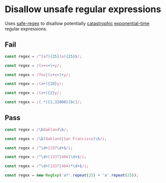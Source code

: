 # Disallow unsafe regular expressions

<!-- end rule header -->
<!-- Do not manually modify this header. Run: `npm run fix:eslint-docs` -->

Uses [safe-regex](https://github.com/substack/safe-regex) to disallow potentially [catastrophic](https://regular-expressions.info/catastrophic.html) [exponential-time](https://perlgeek.de/blog-en/perl-tips/in-search-of-an-exponetial-regexp.html) regular expressions.

## Fail

```js
const regex = /^(a?){25}(a){25}$/;
```

```js
const regex = /(x+x+)+y/;
```

```js
const regex = /foo|(x+x+)+y/;
```

```js
const regex = /(a+){10}y/;
```

```js
const regex = /(a+){2}y/;
```

```js
const regex = /(.*){1,32000}[bc]/;
```

## Pass

```js
const regex = /\bOakland\b/;
```

```js
const regex = /\b(Oakland|San Francisco)\b/i;
```

```js
const regex = /^\d+1337\d+$/i;
```

```js
const regex = /^\d+(1337|404)\d+$/i;
```

```js
const regex = /^\d+(1337|404)*\d+$/i;
```

```js
const regex = new RegExp('a?'.repeat(25) + 'a'.repeat(25));
```
